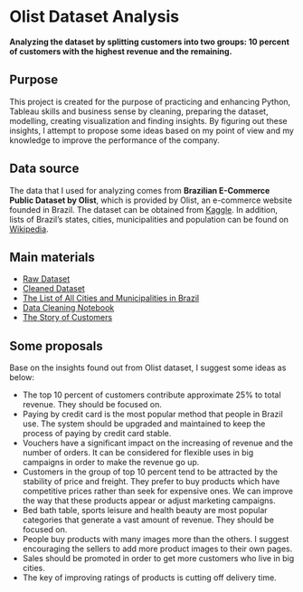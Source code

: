 # Olist Dataset Analysis

**Analyzing the dataset by splitting customers into two groups: 10 percent of customers with the highest revenue and the remaining.**

## Purpose
This project is created for the purpose of practicing and enhancing Python, Tableau skills and business sense by cleaning, preparing the dataset, modelling, creating visualization and finding insights.
By figuring out these insights, I attempt to propose some ideas based on my point of view and my knowledge to improve the performance of the company.

## Data source
The data that I used for analyzing comes from **Brazilian E-Commerce Public Dataset by Olist**, which is provided by Olist, an e-commerce website founded in Brazil. The dataset can be obtained from [Kaggle](https://www.kaggle.com/datasets/olistbr/brazilian-ecommerce?resource=download). In addition, lists of Brazil’s states, cities, municipalities and population can be found on [Wikipedia](https://en.wikipedia.org/wiki/Main_Page). 

## Main materials
* [Raw Dataset](https://github.com/nhanngth/Analyze-Olist-Dataset/tree/main/Olist%20Raw%20Dataset)
* [Cleaned Dataset](https://github.com/nhanngth/Analyze-Olist-Dataset/tree/main/Cleaned%20Dataset)
* [The List of All Cities and Municipalities in Brazil](https://github.com/nhanngth/Analyze-Olist-Dataset/blob/main/Get%20list%20of%20all%20cities.ipynb)
* [Data Cleaning Notebook](https://github.com/nhanngth/Analyze-Olist-Dataset/blob/main/Olist%20Dataset%20Cleaning.ipynb)
* [The Story of Customers](https://github.com/nhanngth/Analyze-Olist-Dataset/blob/main/The%20Story%20of%20Customers.twbx)

## Some proposals
Base on the insights found out from Olist dataset, I suggest some ideas as below:
* The top 10 percent of customers contribute approximate 25% to total revenue. They should be focused on.
* Paying by credit card is the most popular method that people in Brazil use. The system should be upgraded and maintained to keep the process of paying by credit card stable.
* Vouchers have a significant impact on the increasing of revenue and the number of orders. It can be considered for flexible uses in big campaigns in order to make the revenue go up.
* Customers in the group of top 10 percent tend to be attracted by the stability of price and freight. They prefer to buy products which have competitive prices rather than seek for expensive ones. We can improve the way that these products appear or adjust marketing campaigns.
* Bed bath table, sports leisure and health beauty are most popular categories that generate a vast amount of revenue. They should be focused on.
* People buy products with many images more than the others. I suggest encouraging the sellers to add more product images to their own pages.
* Sales should be promoted in order to get more customers who live in big cities.
* The key of improving ratings of products is cutting off delivery time. 
